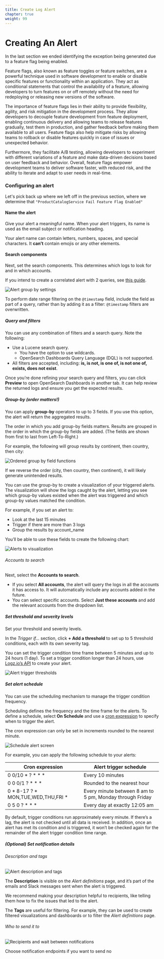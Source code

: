 ```yaml
---
title: Create Log Alert
chapter: true
weight: 99
---
```


# Creating An Alert

In the last section we ended identifying the exception being generated due to a feature flag being enabled.

Feature flags, also known as feature toggles or feature switches, are a powerful technique used in software development to enable or disable specific features or functionality within an application. They act as conditional statements that control the availability of a feature, allowing developers to turn features on or off remotely without the need for redeploying or releasing new versions of the software.

The importance of feature flags lies in their ability to provide flexibility, agility, and risk mitigation in the development process. They allow developers to decouple feature development from feature deployment, enabling continuous delivery and allowing teams to release features gradually, test them in production, and gather feedback before making them available to all users. Feature flags also help mitigate risks by allowing teams to rollback or disable features quickly in case of issues or unexpected behavior.

Furthermore, they facilitate A/B testing, allowing developers to experiment with different variations of a feature and make data-driven decisions based on user feedback and behavior. Overall, feature flags empower development teams to deliver software faster, with reduced risk, and the ability to iterate and adapt to user needs in real-time.

### Configuring an alert

Let's pick back up where we left off in the previous section, where we determine that `"ProductCatalogService Fail Feature Flag Enabled"`

#### Name the alert

Give your alert a meaningful name. When your alert triggers, its name is used as the email subject or notification heading.

Your alert name can contain letters, numbers, spaces, and special characters. It **can’t** contain emojis or any other elements.

#### Search components

Next, set the search components. This determines which logs to look for and in which accounts.

If you intend to create a correlated alert with 2 queries, see [this guide](https://docs.logz.io/user-guide/alerts/correlated-alert/).

![Alert group by settings](https://dytvr9ot2sszz.cloudfront.net/logz-docs/alerts/alert-filter-component.gif)

To perform date range filtering on the `@timestamp` field, include the field as part of a query, rather than by adding it as a filter: `@timestamp` filters are overwritten.

##### Query and filters

You can use any combination of filters and a search query. Note the following:

- Use a Lucene search query.
  - You have the option to use wildcards.
  - OpenSearch Dashboards Query Language (DQL) is not supported.
- All filters are accepted, including: **is, is not, is one of, is not one of, exists, does not exist**.

Once you’re done refining your search query and filters, you can click **Preview** to open OpenSearch Dashboards in another tab. It can help review the returned logs and ensure you get the expected results.

##### Group-by (order matters!)

You can apply **group-by** operators to up to 3 fields. If you use this option, the alert will return the aggregated results.

The order in which you add group-by fields matters. Results are grouped in the order in which the group-by fields are added. (The fields are shown from first to last from Left-To-Right.)

For example, the following will group results by continent, then country, then city:

![Ordered group by field functions](https://dytvr9ot2sszz.cloudfront.net/logz-docs/correlated-alerts/ordered-group-by_aug2021.png)

If we reverse the order (city, then country, then continent), it will likely generate unintended results.

You can use the group-by to create a visualization of your triggered alerts. The visualization will show the logs caught by the alert, letting you see which group-by values existed when the alert was triggered and which group-by values matched the condition.

For example, if you set an alert to:

- Look at the last 15 minutes
- Trigger if there are more than 3 logs
- Group the results by account_name

You’ll be able to use these fields to create the following chart:

![Alerts to visualization](https://dytvr9ot2sszz.cloudfront.net/logz-docs/correlated-alerts/group-by-visualize.png)

###### Accounts to search

Next, select the **Accounts to search**.

- If you select **All accounts**, the alert will query the logs in all the accounts it has access to. It will automatically include any accounts added in the future.
- You can select specific accounts. Select **Just these accounts** and add the relevant accounts from the dropdown list.

##### Set threshold and severity levels

Set your threshold and severity levels.

In the _Trigger if..._ section, click **\+ Add a threshold** to set up to 5 threshold conditions, each with its own severity tag.

You can set the trigger condition time frame between 5 minutes and up to 24 hours (1 day). To set a trigger condition longer than 24 hours, use [Logz.io’s API](https://docs.logz.io/api/#operation/createAlert) to create your alert.

![Alert trigger thresholds](https://dytvr9ot2sszz.cloudfront.net/logz-docs/alerts/alerts--trigger-settings_aug2021.png)

##### Set alert schedule

You can use the scheduling mechanism to manage the trigger condition frequency.

Scheduling defines the frequency and the time frame for the alerts. To define a schedule, select **On Schedule** and use a [cron expression](https://www.freeformatter.com/cron-expression-generator-quartz.html) to specify when to trigger the alert.

The cron expression can only be set in increments rounded to the nearest minute.

![Schedule alert screen](https://dytvr9ot2sszz.cloudfront.net/logz-docs/alerts/schedule-alert.png)

For example, you can apply the following schedule to your alerts:

| Cron expression                       | Alert trigger schedule                                   |
| ------------------------------------- | -------------------------------------------------------- |
| 0 0/10 \* ? \* \* \*                  | Every 10 minutes                                         |
| 0 0 0/1 ? \* \* \*                    | Rounded to the nearest hour                              |
| 0 \* 8-17 ? \* MON,TUE,WED,THU,FRI \* | Every minute between 8 am to 5 pm, Monday through Friday |
| 0 5 0 ? \* \* \*                      | Every day at exactly 12:05 am                            |

By default, trigger conditions run approximately every minute. If there’s a lag, the alert is not checked until all data is received. In addition, once an alert has met its condition and is triggered, it won’t be checked again for the remainder of the alert trigger condition time range.

##### _(Optional)_ Set notification details

###### Description and tags

![Alert description and tags](https://dytvr9ot2sszz.cloudfront.net/logz-docs/alerts/description-and-tags_aug2021.png)

The **Description** is visible on the _Alert definitions_ page, and it’s part of the emails and Slack messages sent when the alert is triggered.

We recommend making your description helpful to recipients, like telling them how to fix the issues that led to the alert.

The **Tags** are useful for filtering. For example, they can be used to create filtered visualizations and dashboards or to filter the _Alert definitions_ page.

###### Who to send it to

![Recipients and wait between notifications](https://dytvr9ot2sszz.cloudfront.net/logz-docs/alerts/recipients-and-wait_aug2021.png)

Choose notification endpoints if you want to send no
